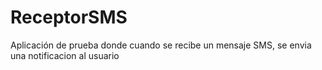 # ReceptorSMS
Aplicación de prueba donde cuando se recibe un mensaje SMS, se envia una notificacion al usuario

